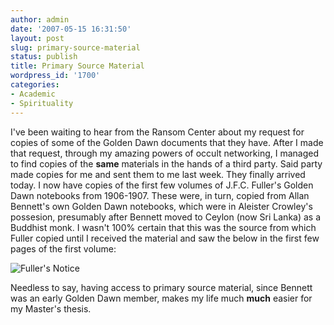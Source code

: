 ```yaml
---
author: admin
date: '2007-05-15 16:31:50'
layout: post
slug: primary-source-material
status: publish
title: Primary Source Material
wordpress_id: '1700'
categories:
- Academic
- Spirituality
---
```


I've been waiting to hear from the Ransom Center about my request for
copies of some of the Golden Dawn documents that they have. After I made
that request, through my amazing powers of occult networking, I managed
to find copies of the **same** materials in the hands of a third party.
Said party made copies for me and sent them to me last week. They
finally arrived today. I now have copies of the first few volumes of
J.F.C. Fuller's Golden Dawn notebooks from 1906-1907. These were, in
turn, copied from Allan Bennett's own Golden Dawn notebooks, which were
in Aleister Crowley's possesion, presumably after Bennett moved to
Ceylon (now Sri Lanka) as a Buddhist monk. I wasn't 100% certain that
this was the source from which Fuller copied until I received the
material and saw the below in the first few pages of the first volume:

![Fuller's
Notice](http://www.arcanology.com/images/fuller-notice.png "Fuller's Notice")

Needless to say, having access to primary source material, since Bennett
was an early Golden Dawn member, makes my life much **much** easier for
my Master's thesis.
